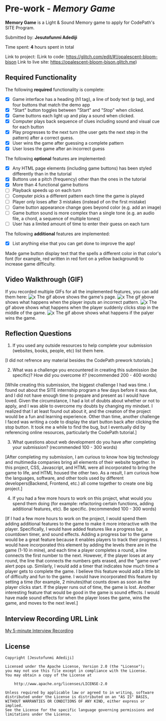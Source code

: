 # Pre-work - *Memory Game*

**Memory Game** is a Light & Sound Memory game to apply for CodePath's SITE Program. 

Submitted by: **Jesutofunmi Adediji**

Time spent: **4** hours spent in total

Link to project: (Link to code: https://glitch.com/edit/#!/opalescent-bloom-bison
Link to live site: https://opalescent-bloom-bison.glitch.me)

## Required Functionality

The following **required** functionality is complete:

* [x] Game interface has a heading (h1 tag), a line of body text (p tag), and four buttons that match the demo app
* [x] "Start" button toggles between "Start" and "Stop" when clicked. 
* [x] Game buttons each light up and play a sound when clicked. 
* [x] Computer plays back sequence of clues including sound and visual cue for each button
* [x] Play progresses to the next turn (the user gets the next step in the pattern) after a correct guess. 
* [x] User wins the game after guessing a complete pattern
* [x] User loses the game after an incorrect guess

The following **optional** features are implemented:

* [x] Any HTML page elements (including game buttons) has been styled differently than in the tutorial
* [x] Buttons use a pitch (frequency) other than the ones in the tutorial
* [x] More than 4 functional game buttons
* [ ] Playback speeds up on each turn
* [ ] Computer picks a different pattern each time the game is played
* [ ] Player only loses after 3 mistakes (instead of on the first mistake)
* [ ] Game button appearance change goes beyond color (e.g. add an image)
* [ ] Game button sound is more complex than a single tone (e.g. an audio file, a chord, a sequence of multiple tones)
* [ ] User has a limited amount of time to enter their guess on each turn

The following **additional** features are implemented:

- [x] List anything else that you can get done to improve the app!

Made game button display text that the spells a different color in that color's font (for example, red written in red font on a yellow background) to increase game difficulty.

## Video Walkthrough (GIF)

If you recorded multiple GIFs for all the implemented features, you can add them here:
![x](http://g.recordit.co/Duy5oB6AXu.gif) The gif above shows the game's page.
![x](http://g.recordit.co/oAICk9JVf4.gif ) The gif above shows what happens when the player inputs an incorrect pattern.
![x](http://g.recordit.co/Wm4yiRQmVw.gif) The gif above shows what happens when the player suddenly clicks stop in the middle of the game.
![x](http://g.recordit.co/Iaai4G6xvx.gif) The gif above shows what happens if the palyer wins the game.

## Reflection Questions
1. If you used any outside resources to help complete your submission (websites, books, people, etc) list them here. 

[I did not refrence any material besides the CodePath prework tutorials.]

2. What was a challenge you encountered in creating this submission (be specific)? How did you overcome it? (recommended 200 - 400 words) 

[While creating this submission, the biggest challenge I had was time. I found out about the SITE internship program a few days before it was due, and I did not have enough time to prepare and present as I would have loved. Given the circumstance, I had a lot of doubts about whether or not to apply, and I was able to overcome my doubts by changing my mindset. I realized that I at least found out about it, and the creation of the project would be a fun and learning experience. Other than time, another challenge I faced was writing a code to display the start button back after clicking the stop button. It took me a while to find the bug, but I eventually did by referencing online resources, particularly the CodePath tutorial.]

3. What questions about web development do you have after completing your submission? (recommended 100 - 300 words) 

[After completing my submission, I am curious to know how big technology and multimedia companies bring all elements of their website together. In this project, CSS, Javascript, and HTML were all incorporated to bring the game to life, and HTML housed the other two. As a result, I am curious how the languages, software, and other tools used by different developers(Backend, Frontend, etc.) all come together to create one big project.]

4. If you had a few more hours to work on this project, what would you spend them doing (for example: refactoring certain functions, adding additional features, etc). Be specific. (recommended 100 - 300 words) 

[If I had a few more hours to work on the project, I would spend them adding additional features to the game to make it more interactive with the player. Specifically, I would have added features like a progress bar, a countdown timer, and sound effects. 
Adding a progress bar to the game would be a great feature because it enables players to track their progress. I would have incorporated this element by adding the levels there are in the game (1-10 in mine), and each time a player completes a round, a line connects the first number to the next. However, if the player loses at any round, the line that connects the numbers gets erased, and the "game over" alert pops up.
Similarly, I would add a timer that indicates how much time a player gets to complete the game. I believe this feature would add a little bit of difficulty and fun to the game. I would have incorporated this feature by setting a time (for example, 2 minutes)that counts down as soon as the player clicks start. If the player runs out of time, the game is lost. 
Another interesting feature that would be good in the game is sound effects. I would have made sound effects for when the player loses the game, wins the game, and moves to the next level.]



## Interview Recording URL Link

[My 5-minute Interview Recording](your-link-here)


## License

    Copyright [Jesutofunmi Adediji]

    Licensed under the Apache License, Version 2.0 (the "License");
    you may not use this file except in compliance with the License.
    You may obtain a copy of the License at

        http://www.apache.org/licenses/LICENSE-2.0

    Unless required by applicable law or agreed to in writing, software
    distributed under the License is distributed on an "AS IS" BASIS,
    WITHOUT WARRANTIES OR CONDITIONS OF ANY KIND, either express or implied.
    See the License for the specific language governing permissions and
    limitations under the License.